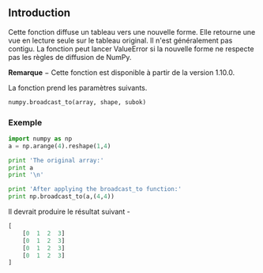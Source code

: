 ## Introduction

Cette fonction diffuse un tableau vers une nouvelle forme. Elle retourne une vue en lecture seule sur le tableau original. Il n'est généralement pas contigu. La fonction peut lancer ValueError si la nouvelle forme ne respecte pas les règles de diffusion de NumPy. 

__Remarque__ − Cette fonction est disponible à partir de la version 1.10.0.

La fonction prend les paramètres suivants.

```python
numpy.broadcast_to(array, shape, subok)
```

### Exemple

```python
import numpy as np 
a = np.arange(4).reshape(1,4) 

print 'The original array:' 
print a 
print '\n'  

print 'After applying the broadcast_to function:' 
print np.broadcast_to(a,(4,4))
```

Il devrait produire le résultat suivant -

```python
[
    [0  1  2  3] 
    [0  1  2  3] 
    [0  1  2  3] 
    [0  1  2  3]
]
```